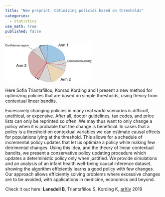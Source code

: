 ```yaml
---
title: "New preprint: Optimizing policies based on thresholds"
categories:
  - statistics
use_math: true
published: false
---
```


<img src="../images/theorem3.png" width="55%">

Here Sofia Triantafillou, Konrad Kording and I present a new method for optimizing policies that are based on simple thresholds, using theory from contextual linear bandits. 

Excessively changing policies in many real world scenarios is difficult, unethical, or expensive. After all, doctor guidelines, tax codes, and price lists can only be reprinted so often. We may thus want to only change a policy when it is probable that the change is beneficial. In cases that a policy is a threshold on contextual variables we can estimate causal effects for populations lying at the threshold. This allows for a schedule of incremental policy updates that let us optimize a policy while making few detrimental changes. Using this idea, and the theory of linear contextual bandits, we present a conservative policy updating procedure which updates a deterministic policy only when justified. We provide simulations and an analysis of an infant health well-being causal inference dataset, showing the algorithm efficiently learns a good policy with few changes. Our approach allows efficiently solving problems where excessive changes are to be avoided, with applications in medicine, economics and beyond.

Check it out here: **Lansdell B**, Triantafillou S, Kording K, [arXiv](https://arxiv.org/abs/1905.13121) 2019
